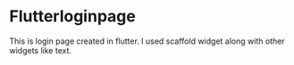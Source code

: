 # Flutterloginpage
This is login page created in flutter. 
I used scaffold widget along with other widgets like text.

